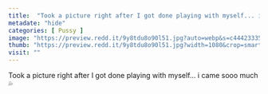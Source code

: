 ```yaml
---
title:  "Took a picture right after I got done playing with myself... i came sooo much 💦"
metadate: "hide"
categories: [ Pussy ]
image: "https://preview.redd.it/9y8tdu8o90l51.jpg?auto=webp&s=c444233353d6035c9cee111a86b67565b163504a"
thumb: "https://preview.redd.it/9y8tdu8o90l51.jpg?width=1080&crop=smart&auto=webp&s=27029d6843ba913e68d17b31d2703b66a6a8566e"
visit: ""
---
```

Took a picture right after I got done playing with myself... i came sooo much 💦
